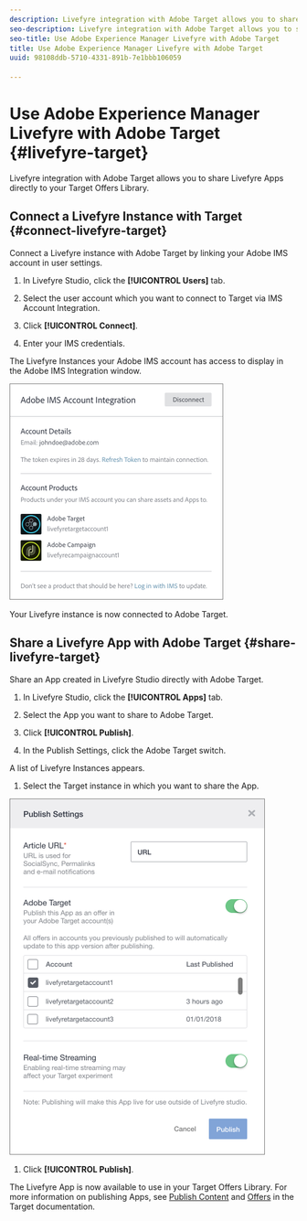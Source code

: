 ```yaml
---
description: Livefyre integration with Adobe Target allows you to share Livefyre Apps directly to your Target Offers Library.
seo-description: Livefyre integration with Adobe Target allows you to share Livefyre Apps directly to your Target Offers Library.
seo-title: Use Adobe Experience Manager Livefyre with Adobe Target
title: Use Adobe Experience Manager Livefyre with Adobe Target
uuid: 98108ddb-5710-4331-891b-7e1bbb106059

---
```

# Use Adobe Experience Manager Livefyre with Adobe Target {#livefyre-target}

Livefyre integration with Adobe Target allows you to share Livefyre Apps directly to your Target Offers Library.

## Connect a Livefyre Instance with Target {#connect-livefyre-target}

Connect a Livefyre instance with Adobe Target by linking your Adobe IMS account in user settings.

1. In Livefyre Studio, click the **[!UICONTROL Users]** tab.

1. Select the user account which you want to connect to Target via IMS Account Integration.

1. Click **[!UICONTROL Connect]**.

1. Enter your IMS credentials.

The Livefyre Instances your Adobe IMS account has access to display in the Adobe IMS Integration window.

![](assets/livefyre-target-connect.png)

Your Livefyre instance is now connected to Adobe Target.

## Share a Livefyre App with Adobe Target {#share-livefyre-target}

Share an App created in Livefyre Studio directly with Adobe Target.

1. In Livefyre Studio, click the **[!UICONTROL Apps]** tab.

1. Select the App you want to share to Adobe Target.

1. Click **[!UICONTROL Publish]**.

1. In the Publish Settings, click the Adobe Target switch.

A list of Livefyre Instances appears.

1. Select the Target instance in which you want to share the App.

![](assets/livefyre-target-publish.png)

1. Click  **[!UICONTROL Publish]**.

The Livefyre App is now available to use in your Target Offers Library. For more information on publishing Apps, see [Publish Content](/help/using/c-library/t-publish-content.md) and [Offers](https://marketing.adobe.com/resources/help/en_US/target/target/c_manage_content.html) in the Target documentation.
